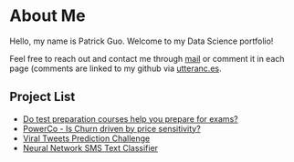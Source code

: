 # About Me

Hello, my name is Patrick Guo. Welcome to my Data Science portfolio!

Feel free to reach out and contact me through [mail](mailto:shpatrickguo@gmail.com) or comment it in each page (comments are linked to my github via [utteranc.es](https://utteranc.es/).

## Project List

- [Do test preparation courses help you prepare for exams?](projects/exam_scores/exam_scores.ipynb)
- [PowerCo - Is Churn driven by price sensitivity?](projects/BCG/README.md)
- [Viral Tweets Prediction Challenge](projects/viral_tweets/README.md)
- [Neural Network SMS Text Classifier](projects/sms_text_classifier/README.md)
